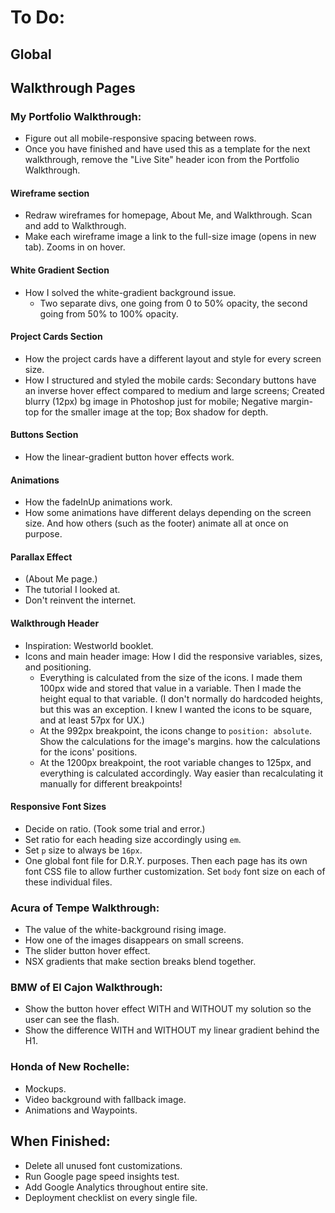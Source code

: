 # To Do:

## Global

## Walkthrough Pages

### My Portfolio Walkthrough:

- Figure out all mobile-responsive spacing between rows.
- Once you have finished and have used this as a template for the next walkthrough, remove the "Live Site" header icon from the Portfolio Walkthrough.

#### Wireframe section
- Redraw wireframes for homepage, About Me, and Walkthrough. Scan and add to Walkthrough.
- Make each wireframe image a link to the full-size image (opens in new tab). Zooms in on hover.

#### White Gradient Section
- How I solved the white-gradient background issue.
  - Two separate divs, one going from 0 to 50% opacity, the second going from 50% to 100% opacity.

#### Project Cards Section
- How the project cards have a different layout and style for every screen size.
- How I structured and styled the mobile cards: Secondary buttons have an inverse hover effect compared to medium and large screens; Created blurry (12px) bg image in Photoshop just for mobile; Negative margin-top for the smaller image at the top; Box shadow for depth.

#### Buttons Section
- How the linear-gradient button hover effects work.

#### Animations
- How the fadeInUp animations work.
- How some animations have different delays depending on the screen size. And how others (such as the footer) animate all at once on purpose.

#### Parallax Effect
- (About Me page.)
- The tutorial I looked at.
- Don't reinvent the internet.

#### Walkthrough Header
- Inspiration: Westworld booklet.
- Icons and main header image: How I did the responsive variables, sizes, and positioning.
  - Everything is calculated from the size of the icons. I made them 100px wide and stored that value in a variable. Then I made the height equal to that variable. (I don't normally do hardcoded heights, but this was an exception. I knew I wanted the icons to be square, and at least 57px for UX.)
  - At the 992px breakpoint, the icons change to `position: absolute`. Show the calculations for the image's margins. how the calculations for the icons' positions.
  - At the 1200px breakpoint, the root variable changes to 125px, and everything is calculated accordingly. Way easier than recalculating it manually for different breakpoints!

#### Responsive Font Sizes
- Decide on ratio. (Took some trial and error.)
- Set ratio for each heading size accordingly using `em`.
- Set `p` size to always be `16px`.
- One global font file for D.R.Y. purposes. Then each page has its own font CSS file to allow further customization. Set `body` font size on each of these individual files.


### Acura of Tempe Walkthrough:

- The value of the white-background rising image.
- How one of the images disappears on small screens.
- The slider button hover effect.
- NSX gradients that make section breaks blend together.


### BMW of El Cajon Walkthrough:

- Show the button hover effect WITH and WITHOUT my solution so the user can see the flash.
- Show the difference WITH and WITHOUT my linear gradient behind the H1.

### Honda of New Rochelle:

- Mockups.
- Video background with fallback image.
- Animations and Waypoints.


## When Finished:

- Delete all unused font customizations.
- Run Google page speed insights test.
- Add Google Analytics throughout entire site.
- Deployment checklist on every single file.